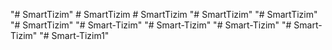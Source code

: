 "# SmartTizim" 
#   S m a r t T i z i m  
 #   S m a r t T i z i m  
 "# SmartTizim" 
"# SmartTizim" 
"# SmartTizim" 
"# Smart-Tizim" 
"# Smart-Tizim" 
"# Smart-Tizim" 
"# Smart-Tizim" 
"# Smart-Tizim1" 
